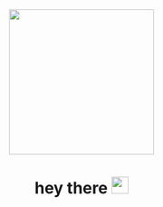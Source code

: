 <div id="header" align="center">
  <img src="https://media3.giphy.com/media/v1.Y2lkPTc5MGI3NjExa3Y1dTRnZDB0NWd5cjdteDlhOXpzNHFqNm80eGd3N3F1ZzJ3c252ZSZlcD12MV9pbnRlcm5hbF9naWZfYnlfaWQmY3Q9Zw/NsBknNwmmWE8WU1q2U/giphy.webp" width="256"/>
<div>  
<img src="https://komarev.com/ghpvc/?username=abbodon-github-username&style=flat-square&color=blue" alt=""/>
<h1>
  hey there
  <img src="https://media.giphy.com/media/hvRJCLFzcasrR4ia7z/giphy.gif" width="30px"/>
</h1>
</div>
